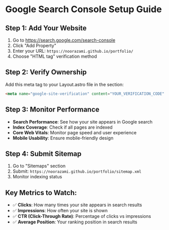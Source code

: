# Google Search Console Setup Guide

## Step 1: Add Your Website
1. Go to https://search.google.com/search-console
2. Click "Add Property"
3. Enter your URL: `https://noorazami.github.io/portfolio/`
4. Choose "HTML tag" verification method

## Step 2: Verify Ownership
Add this meta tag to your Layout.astro file in the <head> section:

```html
<meta name="google-site-verification" content="YOUR_VERIFICATION_CODE" />
```

## Step 3: Monitor Performance
- **Search Performance**: See how your site appears in Google search
- **Index Coverage**: Check if all pages are indexed
- **Core Web Vitals**: Monitor page speed and user experience
- **Mobile Usability**: Ensure mobile-friendly design

## Step 4: Submit Sitemap
1. Go to "Sitemaps" section
2. Submit: `https://noorazami.github.io/portfolio/sitemap.xml`
3. Monitor indexing status

## Key Metrics to Watch:
- ✅ **Clicks**: How many times your site appears in search results
- ✅ **Impressions**: How often your site is shown
- ✅ **CTR (Click-Through Rate)**: Percentage of clicks vs impressions
- ✅ **Average Position**: Your ranking position in search results 